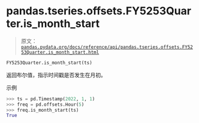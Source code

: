 # pandas.tseries.offsets.FY5253Quarter.is_month_start

> 原文：[`pandas.pydata.org/docs/reference/api/pandas.tseries.offsets.FY5253Quarter.is_month_start.html`](https://pandas.pydata.org/docs/reference/api/pandas.tseries.offsets.FY5253Quarter.is_month_start.html)

```py
FY5253Quarter.is_month_start(ts)
```

返回布尔值，指示时间戳是否发生在月初。

示例

```py
>>> ts = pd.Timestamp(2022, 1, 1)
>>> freq = pd.offsets.Hour(5)
>>> freq.is_month_start(ts)
True 
```
